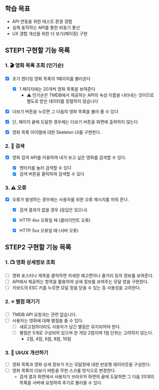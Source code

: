 ## 학습 목표

- API 연동을 위한 테스트 환경 경험
- 실제 동작하는 API를 통한 비동기 통신
- UX 경험 개선을 위한 더 보기(페이징) 구현


## STEP1 구현할 기능 목록


### 1. 🎬 영화 목록 조회 (인기순)

- [x] 초기 렌더링 영화 목록의 1페이지를 불러온다

  - [x] 1 페이지에는 20개씩 영화 목록을 보여준다
    - ⚠️ 인기순은 TMDB에서 제공하는 API의 속성 이름을 나타내는 것이므로 별도로 받은 데이터를 정렬하지 않습니다

- [x] 더보기 버튼을 누르면 그 다음의 영화 목록을 불러 올 수 있다

- [x] 단, 페이지 끝에 도달한 경우에는 더보기 버튼을 화면에 출력하지 않는다

- [x] 영화 목록 아이템에 대한 Skeleton UI를 구현한다.

### 2. 🔎 검색

- [x] 영화 검색 API를 이용하여 내가 보고 싶은 영화를 검색할 수 있다.

  - [x] 엔터키를 눌러 검색할 수 있다
  - [x] 검색 버튼을 클릭하여 검색할 수 있다

### 3. ⚠️ 오류

- [x] 오류가 발생하는 경우에는 사용자를 위한 오류 메시지를 띄워 준다.
  - [x] 검색 결과가 없을 경우 (응답은 있으나)
  - [x] HTTP 4xx 오류일 때 (클라이언트 오류)
  - [x] HTTP 5xx 오류일 때 (서버 오류)


## STEP2 구현할 기능 목록

### 1. 📺 영화 상세정보 조회

- [ ] 영화 포스터나 제목을 클릭하면 자세한 예고편이나 줄거리 등의 정보를 보여준다.
- [ ] API에서 제공하는 항목을 활용하여 상세 정보를 보여주는 모달 창을 구현한다.
- [ ] 키보드의 ESC 키를 누르면 모달 창을 닫을 수 있는 등 사용성을 고려한다.

### 2. ⭐️ 별점 매기기

- [ ] TMDB API 요청과는 관련 없습니다.
- [ ] 사용자는 영화에 대해 별점을 줄 수 있다.
  - [ ] 새로고침하더라도 사용자가 남긴 별점은 유지되어야 한다.
  - [ ] 별점은 5개로 구성되어 있으며 한 개당 2점이며 1점 단위는 고려하지 않는다.
    - 2점, 4점, 6점, 8점, 10점

### 3. 📐 UI⁄UX 개선하기

- [ ] 영화 목록과 영화 상세 정보가 뜨는 모달창에 대한 반응형 레이아웃을 구성한다.
- [ ] 영화 목록의 더보기 버튼을 무한 스크롤 방식으로 변경한다.
  - 검색 결과 화면에서 사용자가 브라우저 화면의 끝에 도달하면 그 다음 20개의 목록을 서버에 요청하여 추가로 불러올 수 있다.

